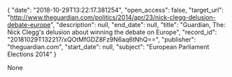 {
  "date": "2018-10-29T13:22:17.381254", 
  "open_access": false, 
  "target_url": "http://www.theguardian.com/politics/2014/apr/23/nick-clegg-delusion-debate-europe", 
  "description": null, 
  "end_date": null, 
  "title": "Guardian, The: Nick Clegg's delusion about winning the debate on Europe", 
  "record_id": "20181029T132217/xQOtMfGDZ8Fz9N6aq6tNhQ==", 
  "publisher": "theguardian.com", 
  "start_date": null, 
  "subject": "European Parliament Elections 2014"
}

None